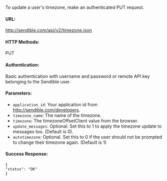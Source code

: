 To update a user's timezone, make an authenticated PUT request.

#### URL: ####
http://sendible.com/api/v2/timezone.json

#### HTTP Methods: ####
PUT

#### Authentication: ####
Basic authentication with username and password or remote API key belonging to the Sendible user.

#### Parameters: ####
  * `application_id`: Your application id from http://sendible.com/developers.
  * `timezone_name`: The name of the timezone.
  * `timezone`: The timezoneOffsetClient value from the browser.
  * `update_messages`: Optional. Set this to 1 to apply the timezone update to messages too. (Default is 0).
  * `autotimezone`: Optional. Set this to 0 if the user should not be prompted to change their timezone again. (Default is 1)


#### Success Response: ####
```
{
"status": "OK"
}
```